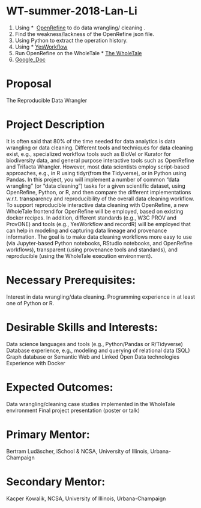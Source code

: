# WT-summer-2018-Lan-Li

1. Using *  [OpenRefine](http://openrefine.org/)  to do data wrangling/ cleaning .
2. Find the weakness/lackness of the OpenRefine json file.
3. Using Python to extract the operation history.
4. Using *  [YesWorkflow](https://github.com/yesworkflow-org/yw-prototypes)
5. Run OpenRefine on the WholeTale *  [The WholeTale](https://dashboard.dev.wholetale.org/) 
6. [Google_Doc](https://docs.google.com/document/d/1pwA2Hwe46a5Nxe5yvC5KjpBrkExdp82Pj2YbhuQM3fA/edit)



# Proposal
The Reproducible Data Wrangler

# Project Description
It is often said that 80% of the time needed for data analytics is data wrangling or data cleaning. Different tools and techniques for data cleaning exist, e.g., specialized workflow tools such as BioVel or Kurator for biodiversity data, and general purpose interactive tools such as OpenRefine and Trifacta Wrangler. However, most data scientists employ script-based approaches, e.g., in R using tidyr(from the Tidyverse), or in Python using Pandas. In this project, you will implement a number of common “data wrangling” (or “data cleaning”) tasks for a given scientific dataset, using OpenRefine, Python, or R, and then compare the different implementations w.r.t. transparency and reproducibility of the overall data cleaning workflow. To support reproducible interactive data cleaning with OpenRefine, a new WholeTale frontend for OpenRefine will be employed, based on existing docker recipes. In addition, different standards (e.g., W3C PROV and ProvONE) and tools (e.g., YesWorkflow and recordR) will be employed that can help in modeling and capturing data lineage and provenance information. The goal is to make data cleaning workflows more easy to use (via Jupyter-based Python notebooks, RStudio notebooks, and OpenRefine workflows), transparent (using provenance tools and standards), and reproducible (using the WholeTale execution environment).


# Necessary Prerequisites:
Interest in data wrangling/data cleaning.
Programming experience in at least one of Python or R.


# Desirable Skills and Interests:
Data science languages and tools (e.g., Python/Pandas or R/Tidyverse)
Database experience, e.g., modeling and querying of relational data (SQL)
Graph database or Semantic Web and Linked Open Data technologies
Experience with Docker


# Expected Outcomes:
Data wrangling/cleaning case studies implemented in the WholeTale environment
Final project presentation (poster or talk)


# Primary Mentor:
Bertram Ludäscher, iSchool & NCSA, University of Illinois, Urbana-Champaign

# Secondary Mentor: 
Kacper Kowalik, NCSA, University of Illinois, Urbana-Champaign
